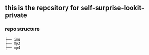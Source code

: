 ## this is the repository for self-surprise-lookit-private

### repo structure 

```
├── img
├── mp3
├── mp4
```
